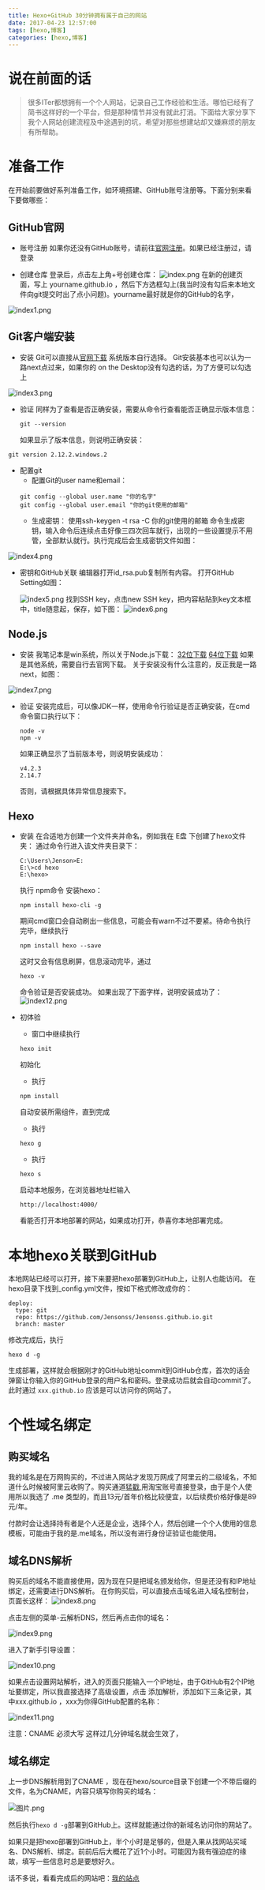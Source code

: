 ```yaml
---
title: Hexo+GitHub 30分钟拥有属于自己的网站
date: 2017-04-23 12:57:00
tags: [hexo,博客]
categories: [hexo,博客]
---
```

# 说在前面的话

>很多ITer都想拥有一个个人网站，记录自己工作经验和生活。哪怕已经有了简书这样好的一个平台，但是那种情节并没有就此打消。下面给大家分享下我个人网站创建流程及中途遇到的坑，希望对那些想建站却又嫌麻烦的朋友有所帮助。

# 准备工作
在开始前要做好系列准备工作，如环境搭建、GitHub账号注册等。下面分别来看下要做哪些：

## GitHub官网
- 账号注册
  如果你还没有GitHub账号，请前往[官网注册](https://github.com/)。如果已经注册过，请登录

- 创建仓库
  登录后，点击左上角+号创建仓库：
  ![index.png](http://upload-images.jianshu.io/upload_images/1796052-076ccee5f6f8713c.png?imageMogr2/auto-orient/strip%7CimageView2/2/w/1240)
   在新的创建页面，写上   yourname.github.io ，然后下方选框勾上(我当时没有勾后来本地文件向git提交时出了点小问题)。yourname最好就是你的GitHub的名字，

![index1.png](http://upload-images.jianshu.io/upload_images/1796052-68a0ed4e1dd8fc95.png?imageMogr2/auto-orient/strip%7CimageView2/2/w/1240)

## Git客户端安装

- 安装
  Git可以直接从[官网下载](https://git-scm.com/downloads) 系统版本自行选择。
  Git安装基本也可以认为一路next点过来，如果你的 on the Desktop没有勾选的话，为了方便可以勾选上

![index3.png](http://upload-images.jianshu.io/upload_images/1796052-1b1909354d7db0bb.png?imageMogr2/auto-orient/strip%7CimageView2/2/w/1240)

- 验证
  同样为了查看是否正确安装，需要从命令行查看能否正确显示版本信息：
  ```
  git --version
  ```
  如果显示了版本信息，则说明正确安装：
```
git version 2.12.2.windows.2
```
- 配置git
  - 配置Git的user name和email：
  ```
  git config --global user.name "你的名字"
  git config --global user.email "你的git使用的邮箱"
  ```
  - 生成密钥：
    使用ssh-keygen -t rsa -C 你的git使用的邮箱 命令生成密钥，输入命令后连续点击好像三四次回车就行，出现的一些设置提示不用管，全部默认就行。执行完成后会生成密钥文件如图：

![index4.png](http://upload-images.jianshu.io/upload_images/1796052-6a752a526843a255.png?imageMogr2/auto-orient/strip%7CimageView2/2/w/1240)

- 密钥和GitHub关联
  编辑器打开id_rsa.pub复制所有内容。
  打开GitHub Setting如图：

  ![index5.png](http://upload-images.jianshu.io/upload_images/1796052-fbd7fecb18c1669f.png?imageMogr2/auto-orient/strip%7CimageView2/2/w/1240)
   找到SSH key，点击new SSH key，把内容粘贴到key文本框中，title随意起，保存，如下图：
  ![index6.png](http://upload-images.jianshu.io/upload_images/1796052-091de6d5aa8682a9.png?imageMogr2/auto-orient/strip%7CimageView2/2/w/1240)

## Node.js
- 安装
  我笔记本是win系统，所以关于Node.js下载：
   [32位下载](https://nodejs.org/dist/v4.2.3/node-v4.2.3-x86.msi) 
   [64位下载](https://nodejs.org/dist/v4.2.3/node-v4.2.3-x64.msi)
   如果是其他系统，需要自行去官网下载。
   关于安装没有什么注意的，反正我是一路next，如图：

![index7.png](http://upload-images.jianshu.io/upload_images/1796052-c67fd55dd0a8089a.png?imageMogr2/auto-orient/strip%7CimageView2/2/w/1240)

- 验证
  安装完成后，可以像JDK一样，使用命令行验证是否正确安装，在cmd命令窗口执行以下：
  ```
  node -v
  npm -v
  ```
  如果正确显示了当前版本号，则说明安装成功：

  ```
  v4.2.3
  2.14.7
  ```
  否则，请根据具体异常信息搜索下。

## Hexo
- 安装
  在合适地方创建一个文件夹并命名，例如我在 E盘 下创建了hexo文件夹：
  通过命令行进入该文件夹目录下：
  ```
  C:\Users\Jenson>E:
  E:\>cd hexo
  E:\hexo>
  ```
  执行 npm命令 安装hexo：
  ```
  npm install hexo-cli -g
  ```
  期间cmd窗口会自动刷出一些信息，可能会有warn不过不要紧。待命令执行完毕，继续执行
  ```
  npm install hexo --save
  ```
  这时又会有信息刷屏，信息滚动完毕，通过

  ```
  hexo -v
  ```
  命令验证是否安装成功。
  如果出现了下面字样，说明安装成功了：
  ![index12.png](http://upload-images.jianshu.io/upload_images/1796052-89811acc016bd532.png?imageMogr2/auto-orient/strip%7CimageView2/2/w/1240)

- 初体验
  - 窗口中继续执行
  ``` 
  hexo init 
  ```
  初始化
  - 执行
  ```
  npm install
  ```
  自动安装所需组件，直到完成
  - 执行
  ```
  hexo g
  ```
  - 执行
  ```
  hexo s
  ```
  启动本地服务，在浏览器地址栏输入
  ```
  http://localhost:4000/
  ```
  看能否打开本地部署的网站，如果成功打开，恭喜你本地部署完成。

# 本地hexo关联到GitHub

本地网站已经可以打开，接下来要把hexo部署到GitHub上，让别人也能访问。
在hexo目录下找到_config.yml文件，按如下格式修改成你的：
```
deploy:
  type: git
  repo: https://github.com/Jensonss/Jensonss.github.io.git
  branch: master
```
修改完成后，执行
```
hexo d -g
```
生成部署，这样就会根据刚才的GitHub地址commit到GitHub仓库，首次的话会弹窗让你输入你的GitHub登录的用户名和密码。登录成功后就会自动commit了。
此时通过 ```xxx.github.io``` 应该是可以访问你的网站了。

# 个性域名绑定


## 购买域名

我的域名是在万网购买的，不过进入网站才发现万网成了阿里云的二级域名，不知道什么时候被阿里云收购了。购买通道[猛戳](https://wanwang.aliyun.com/),用淘宝账号直接登录，由于是个人使用所以我选了 .me 类型的，而且13元/首年价格比较便宜，以后续费价格好像是89元/年。

付款时会让选择持有者是个人还是企业，选择个人，然后创建一个个人使用的信息模板，可能由于我的是.me域名，所以没有进行身份证验证也能使用。

## 域名DNS解析
购买后的域名不能直接使用，因为现在只是把域名颁发给你，但是还没有和IP地址绑定，还需要进行DNS解析。
在你购买后，可以直接点击域名进入域名控制台，页面长这样：
![index8.png](http://upload-images.jianshu.io/upload_images/1796052-d32c7d57b43b7559.png?imageMogr2/auto-orient/strip%7CimageView2/2/w/1240)

点击左侧的菜单-云解析DNS，然后再点击你的域名：

![index9.png](http://upload-images.jianshu.io/upload_images/1796052-bbca539b61e74602.png?imageMogr2/auto-orient/strip%7CimageView2/2/w/1240)

进入了新手引导设置：

![index10.png](http://upload-images.jianshu.io/upload_images/1796052-97f979d9b478abb8.png?imageMogr2/auto-orient/strip%7CimageView2/2/w/1240)

如果点击设置网站解析，进入的页面只能输入一个IP地址，由于GitHub有2个IP地址要绑定，所以我直接选择了高级设置，点击 添加解析，添加如下三条记录，其中xxx.github.io  ，xxx为你得GitHub配置的名称：

![index11.png](http://upload-images.jianshu.io/upload_images/1796052-15f930f4842f9ba2.png?imageMogr2/auto-orient/strip%7CimageView2/2/w/1240)

注意：CNAME 必须大写
这样过几分钟域名就会生效了，



## 域名绑定
上一步DNS解析用到了CNAME ，现在在hexo/source目录下创建一个不带后缀的文件，名为CNAME，内容只填写你购买的域名：

![图片.png](http://upload-images.jianshu.io/upload_images/1796052-617ebc06eda88723.png?imageMogr2/auto-orient/strip%7CimageView2/2/w/1240)

然后执行```hexo d -g```部署到GitHub上。这样就能通过你的新域名访问你的网站了。

如果只是把hexo部署到GitHub上，半个小时是足够的，但是入果从找网站买域名、DNS解析、绑定。前前后后大概花了近1个小时。可能因为我有强迫症的缘故，填写一些信息时总是要想好久。

话不多说，看看完成后的网站吧：[我的站点](www.jensondev.me)